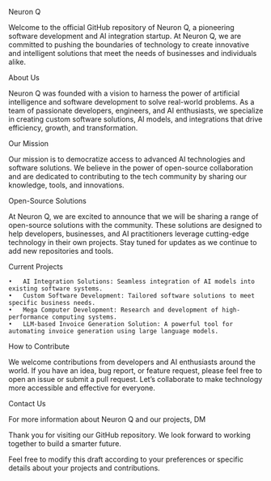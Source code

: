 Neuron Q

Welcome to the official GitHub repository of Neuron Q, a pioneering software development and AI integration startup. At Neuron Q, we are committed to pushing the boundaries of technology to create innovative and intelligent solutions that meet the needs of businesses and individuals alike.

About Us

Neuron Q was founded with a vision to harness the power of artificial intelligence and software development to solve real-world problems. As a team of passionate developers, engineers, and AI enthusiasts, we specialize in creating custom software solutions, AI models, and integrations that drive efficiency, growth, and transformation.

Our Mission

Our mission is to democratize access to advanced AI technologies and software solutions. We believe in the power of open-source collaboration and are dedicated to contributing to the tech community by sharing our knowledge, tools, and innovations.

Open-Source Solutions

At Neuron Q, we are excited to announce that we will be sharing a range of open-source solutions with the community. These solutions are designed to help developers, businesses, and AI practitioners leverage cutting-edge technology in their own projects. Stay tuned for updates as we continue to add new repositories and tools.

Current Projects

	•	AI Integration Solutions: Seamless integration of AI models into existing software systems.
	•	Custom Software Development: Tailored software solutions to meet specific business needs.
	•	Mega Computer Development: Research and development of high-performance computing systems.
	•	LLM-based Invoice Generation Solution: A powerful tool for automating invoice generation using large language models.

How to Contribute

We welcome contributions from developers and AI enthusiasts around the world. If you have an idea, bug report, or feature request, please feel free to open an issue or submit a pull request. Let’s collaborate to make technology more accessible and effective for everyone.

Contact Us

For more information about Neuron Q and our projects, DM 

Thank you for visiting our GitHub repository. We look forward to working together to build a smarter future.

Feel free to modify this draft according to your preferences or specific details about your projects and contributions.
